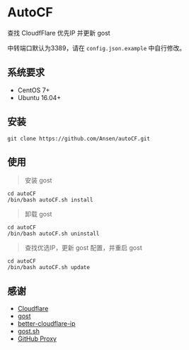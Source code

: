 # AutoCF

查找 CloudfFlare 优先IP 并更新 gost

中转端口默认为3389，请在 `config.json.example` 中自行修改。

## 系统要求

- CentOS 7+
- Ubuntu 16.04+

## 安装

```shell
git clone https://github.com/Ansen/autoCF.git
```

## 使用

> 安装 gost

```shell
cd autoCF
/bin/bash autoCF.sh install
```

> 卸载 gost

```shell
cd autoCF
/bin/bash autoCF.sh uninstall
```

> 查找优选IP，更新 gost 配置，并重启 gost

```shell
cd autoCF
/bin/bash autoCF.sh update
```

## 感谢

- [Cloudflare](https://www.cloudflare.com/)
- [gost](https://github.com/ginuerzh/gost)
- [better-cloudflare-ip](https://github.com/badafans/better-cloudflare-ip)
- [gost.sh](https://github.com/eicky/gost.sh)
- [GitHub Proxy](https://ghproxy.com/)
